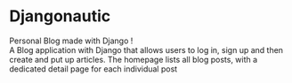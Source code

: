 # Djangonautic
Personal Blog made with Django !
<br> A Blog application with Django that allows users to log in, sign up and then create and put up articles. The homepage lists all blog posts, with a dedicated detail page for each individual post
